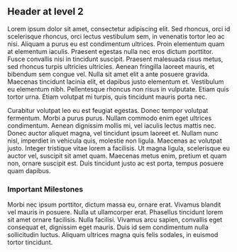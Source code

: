 ## Header at level 2

Lorem ipsum dolor sit amet, consectetur adipiscing elit. Sed rhoncus, orci id scelerisque rhoncus, orci lectus vestibulum sem, in venenatis tortor leo ac nisi. Aliquam a purus eu est condimentum ultrices. Proin elementum quam at elementum iaculis. Praesent egestas nulla nec eros dictum porttitor. Fusce convallis nisi in tincidunt suscipit. Praesent malesuada risus metus, sed rhoncus turpis ultricies ultricies. Aenean fringilla laoreet mauris, et bibendum sem congue vel. Nulla sit amet elit a ante posuere gravida. Maecenas tincidunt lacinia elit, et dapibus justo elementum et. Vestibulum eu elementum nibh. Pellentesque rhoncus non risus in vulputate. Etiam quis tortor urna. Etiam volutpat mi turpis, quis tincidunt mauris porta nec.

Curabitur volutpat leo eu est feugiat egestas. Donec tempor volutpat fermentum. Morbi a purus purus. Nullam commodo enim eget ultrices condimentum. Aenean dignissim mollis mi, vel iaculis lectus mattis nec. Donec auctor aliquet magna, vel tincidunt ipsum laoreet et. Nullam nunc nisl, imperdiet in vehicula quis, molestie non ligula. Maecenas ac volutpat justo. Integer tristique vitae lorem a facilisis. Ut magna ligula, scelerisque eu auctor vel, suscipit sit amet quam. Maecenas metus enim, pretium et quam non, ornare suscipit est. Duis tincidunt justo ac est porta, tempus posuere quam dapibus.

### Important Milestones

Morbi nec ipsum porttitor, dictum massa eu, ornare erat. Vivamus blandit vel mauris in posuere. Nulla ut ullamcorper erat. Phasellus tincidunt lorem sit amet ornare facilisis. Nulla facilisi. Vivamus arcu sapien, convallis eget consequat et, dignissim eget mauris. Duis id sem condimentum nulla sollicitudin luctus. Aliquam ultrices magna quis felis sodales, in euismod tortor tincidunt.
